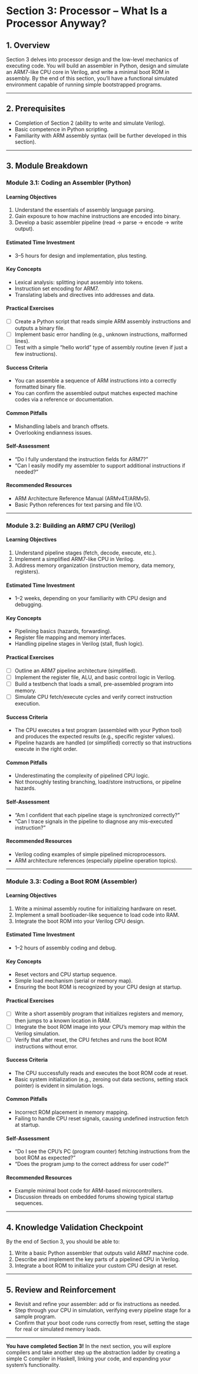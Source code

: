 # Section 3: Processor – What Is a Processor Anyway?

## 1. Overview
Section 3 delves into processor design and the low-level mechanics of executing code. You will build an assembler in Python, design and simulate an ARM7-like CPU core in Verilog, and write a minimal boot ROM in assembly. By the end of this section, you’ll have a functional simulated environment capable of running simple bootstrapped programs.

---

## 2. Prerequisites
- Completion of Section 2 (ability to write and simulate Verilog).
- Basic competence in Python scripting.
- Familiarity with ARM assembly syntax (will be further developed in this section).

---

## 3. Module Breakdown

### Module 3.1: Coding an Assembler (Python)
#### Learning Objectives
1. Understand the essentials of assembly language parsing.  
2. Gain exposure to how machine instructions are encoded into binary.  
3. Develop a basic assembler pipeline (read → parse → encode → write output).

#### Estimated Time Investment
- 3–5 hours for design and implementation, plus testing.

#### Key Concepts
- Lexical analysis: splitting input assembly into tokens.  
- Instruction set encoding for ARM7.  
- Translating labels and directives into addresses and data.

#### Practical Exercises
- [ ] Create a Python script that reads simple ARM assembly instructions and outputs a binary file.  
- [ ] Implement basic error handling (e.g., unknown instructions, malformed lines).  
- [ ] Test with a simple “hello world” type of assembly routine (even if just a few instructions).

#### Success Criteria
- You can assemble a sequence of ARM instructions into a correctly formatted binary file.  
- You can confirm the assembled output matches expected machine codes via a reference or documentation.

#### Common Pitfalls
- Mishandling labels and branch offsets.  
- Overlooking endianness issues.

#### Self-Assessment
- “Do I fully understand the instruction fields for ARM7?”  
- “Can I easily modify my assembler to support additional instructions if needed?”

#### Recommended Resources
- ARM Architecture Reference Manual (ARMv4T/ARMv5).  
- Basic Python references for text parsing and file I/O.

---

### Module 3.2: Building an ARM7 CPU (Verilog)
#### Learning Objectives
1. Understand pipeline stages (fetch, decode, execute, etc.).  
2. Implement a simplified ARM7-like CPU in Verilog.  
3. Address memory organization (instruction memory, data memory, registers).

#### Estimated Time Investment
- 1–2 weeks, depending on your familiarity with CPU design and debugging.

#### Key Concepts
- Pipelining basics (hazards, forwarding).  
- Register file mapping and memory interfaces.  
- Handling pipeline stages in Verilog (stall, flush logic).

#### Practical Exercises
- [ ] Outline an ARM7 pipeline architecture (simplified).  
- [ ] Implement the register file, ALU, and basic control logic in Verilog.  
- [ ] Build a testbench that loads a small, pre-assembled program into memory.  
- [ ] Simulate CPU fetch/execute cycles and verify correct instruction execution.

#### Success Criteria
- The CPU executes a test program (assembled with your Python tool) and produces the expected results (e.g., specific register values).  
- Pipeline hazards are handled (or simplified) correctly so that instructions execute in the right order.

#### Common Pitfalls
- Underestimating the complexity of pipelined CPU logic.  
- Not thoroughly testing branching, load/store instructions, or pipeline hazards.

#### Self-Assessment
- “Am I confident that each pipeline stage is synchronized correctly?”  
- “Can I trace signals in the pipeline to diagnose any mis-executed instruction?”

#### Recommended Resources
- Verilog coding examples of simple pipelined microprocessors.  
- ARM architecture references (especially pipeline operation topics).

---

### Module 3.3: Coding a Boot ROM (Assembler)
#### Learning Objectives
1. Write a minimal assembly routine for initializing hardware on reset.  
2. Implement a small bootloader-like sequence to load code into RAM.  
3. Integrate the boot ROM into your Verilog CPU design.

#### Estimated Time Investment
- 1–2 hours of assembly coding and debug.

#### Key Concepts
- Reset vectors and CPU startup sequence.  
- Simple load mechanism (serial or memory map).  
- Ensuring the boot ROM is recognized by your CPU design at startup.

#### Practical Exercises
- [ ] Write a short assembly program that initializes registers and memory, then jumps to a known location in RAM.  
- [ ] Integrate the boot ROM image into your CPU’s memory map within the Verilog simulation.  
- [ ] Verify that after reset, the CPU fetches and runs the boot ROM instructions without error.

#### Success Criteria
- The CPU successfully reads and executes the boot ROM code at reset.  
- Basic system initialization (e.g., zeroing out data sections, setting stack pointer) is evident in simulation logs.

#### Common Pitfalls
- Incorrect ROM placement in memory mapping.  
- Failing to handle CPU reset signals, causing undefined instruction fetch at startup.

#### Self-Assessment
- “Do I see the CPU’s PC (program counter) fetching instructions from the boot ROM as expected?”  
- “Does the program jump to the correct address for user code?”

#### Recommended Resources
- Example minimal boot code for ARM-based microcontrollers.  
- Discussion threads on embedded forums showing typical startup sequences.

---

## 4. Knowledge Validation Checkpoint
By the end of Section 3, you should be able to:
1. Write a basic Python assembler that outputs valid ARM7 machine code.  
2. Describe and implement the key parts of a pipelined CPU in Verilog.  
3. Integrate a boot ROM to initialize your custom CPU design at reset.

---

## 5. Review and Reinforcement
- Revisit and refine your assembler: add or fix instructions as needed.  
- Step through your CPU in simulation, verifying every pipeline stage for a sample program.  
- Confirm that your boot code runs correctly from reset, setting the stage for real or simulated memory loads.

---

**You have completed Section 3!** In the next section, you will explore compilers and take another step up the abstraction ladder by creating a simple C compiler in Haskell, linking your code, and expanding your system’s functionality.
